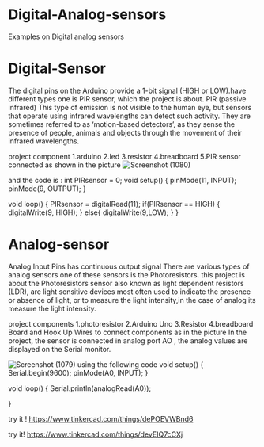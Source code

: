 # Digital-Analog-sensors
Examples on Digital analog sensors

# Digital-Sensor

The digital pins on the Arduino provide a 1-bit signal (HIGH or LOW).have different types one is PIR sensor, which the project is  about.
PIR (passive infrared)  This type of emission is not visible to the human eye, but sensors that operate using infrared wavelengths can detect such activity. They are sometimes referred to as ‘motion-based detectors’, as they sense the presence of people, animals and objects through the movement of their infrared wavelengths.

project component
1.arduino
2.led 
3.resistor 
4.breadboard
5.PIR sensor
connected as shown in the picture
![Screenshot (1080)](https://user-images.githubusercontent.com/108452991/181682332-1adfadd3-3c89-4f58-9095-981942bc94fb.png)

and the code is :
int PIRsensor = 0;
void setup() {
  pinMode(11, INPUT);
  pinMode(9, OUTPUT);
}

void loop() {
  PIRsensor = digitalRead(11);
  if(PIRsensor == HIGH) {
    digitalWrite(9, HIGH);
     }
  else{
    digitalWrite(9,LOW);
   }
}


# Analog-sensor
Analog Input Pins has continuous output signal There are various types of analog sensors one of these sensors is the  Photoresistors. this project is about the  Photoresistors sensor also known as light dependent resistors (LDR), are light sensitive devices most often used to indicate the presence or absence of light, or to measure the light intensity,in the case of analog its measure the light intensity.

project components
1.photoresistor
2.Arduino Uno
3.Resistor
4.breadboard‬‬ Board
and Hook Up Wires to connect components as in the picture
In the project, the sensor is connected in analog  port  AO , the analog values are displayed on the Serial monitor.

![Screenshot (1079)](https://user-images.githubusercontent.com/108452991/181673667-fb08863a-b658-48ae-a023-ae4c894df510.png)
using the following code 
void setup()
{
  Serial.begin(9600);
  pinMode(A0, INPUT);
}

void loop()
{
  Serial.println(analogRead(A0));
  
}

try it !
https://www.tinkercad.com/things/dePOEVWBnd6




try it!
https://www.tinkercad.com/things/devEIQ7cCXj



